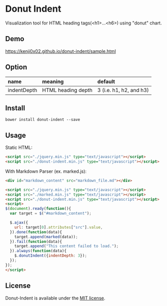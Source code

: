 # Donut Indent

Visualization tool for HTML heading tags(\<h1>...\<h6>) using "donut" chart.

## Demo

https://kenji0x02.github.io/donut-indent/sample.html


## Option

|name|meaning|default|
|:--|:--|:--|
|indentDepth|HTML heading depth|3 (i.e. h1, h2, and h3)|

## Install

```
bower install donut-indent --save
```

## Usage

Static HTML:

```html
<script src="./jquery.min.js" type="text/javascript"></script>
<script src="./donut-indent.min.js" type="text/javascript"></script>
```

With Markdown Parser (ex. marked.js):

```html
<div id="markdown_content" src="markdown_file.md"></div>

<script src="./jquery.min.js" type="text/javascript"></script>
<script src="./marked.min.js" type="text/javascript"></script>
<script src="./donut-indent.min.js" type="text/javascript"></script>
<script>
$(document).ready(function(){
  var target = $("#markdown_content");

  $.ajax({
    url: target[0].attributes["src"].value,
  }).done(function(data){
    target.append(marked(data));
  }).fail(function(data){
    target.append("This content failed to load.");
  }).always(function(data){
    $.donutIndent({indentDepth: 3});
  });
});
</script>
```

## License

Donut-Indent is available under the [MIT license](https://github.com/kenji0x02/donut-indent/blob/master/LICENSE).
